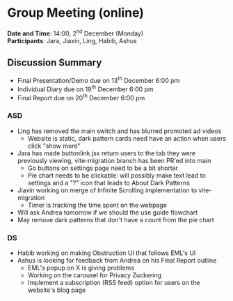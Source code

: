 # Group Meeting (online)
**Date and Time**: 14:00, 2<sup>nd</sup> December (Monday)\
**Participants**: Jara, Jiaxin, Ling, Habib, Ashus  
## Discussion Summary
- Final Presentation/Demo due on 13<sup>th</sup> December 6:00 pm
- Individual Diary due on 19<sup>th</sup> December 6:00 pm
- Final Report due on 20<sup>th</sup> December 6:00 pm
### ASD
- Ling has removed the main switch and has blurred promoted ad videos
    - Website is static, dark pattern cards need have an action when users click "show more"
- Jara has made buttonlink.jsx return users to the tab they were previously viewing, vite-migration branch has been PR'ed into main
    - Go buttons on settings page need to be a bit shorter
    - Pie chart needs to be clickable: will possibly make text lead to settings and a "?" icon that leads to About Dark Patterns
- Jiaxin working on merge of Infinite Scrolling implementation to vite-migration
    - Timer is tracking the time spent on the webpage
- Will ask Andrea tomorrow if we should the use guide flowchart
- May remove dark patterns that don't have a count from the pie chart
### DS
- Habib working on making Obstruction UI that follows EML's UI
- Ashus is looking for feedback from Andrea on his Final Report outline
    - EML's popup on X is giving problems
    - Working on the carousel for Privacy Zuckering
    - Implement a subscription (RSS feed) option for users on the website's blog page 